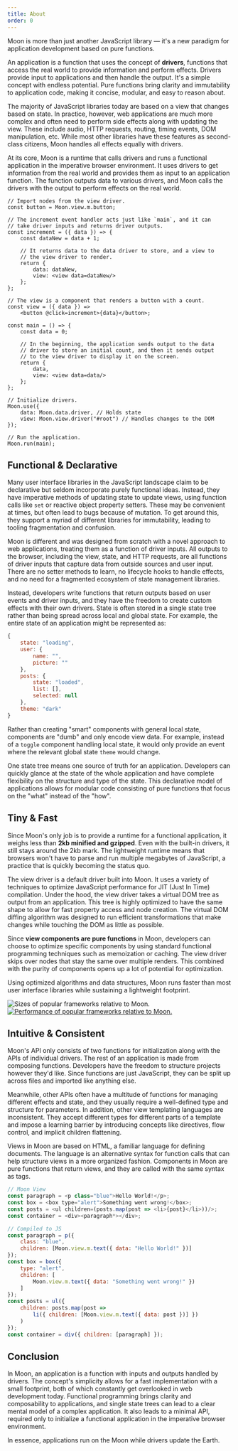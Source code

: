 ```yaml
---
title: About
order: 0
---
```


Moon is more than just another JavaScript library — it's a new paradigm for application development based on pure functions.

An application is a function that uses the concept of **drivers**, functions that access the real world to provide information and perform effects. Drivers provide input to applications and then handle the output. It's a simple concept with endless potential. Pure functions bring clarity and immutability to application code, making it concise, modular, and easy to reason about.

The majority of JavaScript libraries today are based on a view that changes based on state. In practice, however, web applications are much more complex and often need to perform side effects along with updating the view. These include audio, HTTP requests, routing, timing events, DOM manipulation, etc. While most other libraries have these features as second-class citizens, Moon handles all effects equally with drivers.

At its core, Moon is a runtime that calls drivers and runs a functional application in the imperative browser environment. It uses drivers to get information from the real world and provides them as input to an application function. The function outputs data to various drivers, and Moon calls the drivers with the output to perform effects on the real world.

```play
// Import nodes from the view driver.
const button = Moon.view.m.button;

// The increment event handler acts just like `main`, and it can
// take driver inputs and returns driver outputs.
const increment = ({ data }) => {
	const dataNew = data + 1;

	// It returns data to the data driver to store, and a view to
	// the view driver to render.
	return {
		data: dataNew,
		view: <view data=dataNew/>
	};
};

// The view is a component that renders a button with a count.
const view = ({ data }) =>
	<button @click=increment>{data}</button>;

const main = () => {
	const data = 0;

	// In the beginning, the application sends output to the data
	// driver to store an initial count, and then it sends output
	// to the view driver to display it on the screen.
	return {
		data,
		view: <view data=data/>
	};
};

// Initialize drivers.
Moon.use({
	data: Moon.data.driver, // Holds state
	view: Moon.view.driver("#root") // Handles changes to the DOM
});

// Run the application.
Moon.run(main);
```

## Functional & Declarative

Many user interface libraries in the JavaScript landscape claim to be declarative but seldom incorporate purely functional ideas. Instead, they have imperative methods of updating state to update views, using function calls like `set` or reactive object property setters. These may be convenient at times, but often lead to bugs because of mutation. To get around this, they support a myriad of different libraries for immutability, leading to tooling fragmentation and confusion.

Moon is different and was designed from scratch with a novel approach to web applications, treating them as a function of driver inputs. All outputs to the browser, including the view, state, and HTTP requests, are all functions of driver inputs that capture data from outside sources and user input. There are no setter methods to learn, no lifecycle hooks to handle effects, and no need for a fragmented ecosystem of state management libraries.

Instead, developers write functions that return outputs based on user events and driver inputs, and they have the freedom to create custom effects with their own drivers. State is often stored in a single state tree rather than being spread across local and global state. For example, the entire state of an application might be represented as:

```js
{
	state: "loading",
	user: {
		name: "",
		picture: ""
	},
	posts: {
		state: "loaded",
		list: [],
		selected: null
	},
	theme: "dark"
}
```

Rather than creating "smart" components with general local state, components are "dumb" and only encode view data. For example, instead of a `toggle` component handling local state, it would only provide an event where the relevant global state `theme` would change.

One state tree means one source of truth for an application. Developers can quickly glance at the state of the whole application and have complete flexibility on the structure and type of the state. This declarative model of applications allows for modular code consisting of pure functions that focus on the "what" instead of the "how".

## Tiny & Fast

Since Moon's only job is to provide a runtime for a functional application, it weighs less than **2kb minified and gzipped**. Even with the built-in drivers, it still stays around the 2kb mark. The lightweight runtime means that browsers won't have to parse and run multiple megabytes of JavaScript, a practice that is quickly becoming the status quo.

The view driver is a default driver built into Moon. It uses a variety of techniques to optimize JavaScript performance for JIT (Just In Time) compilation. Under the hood, the view driver takes a virtual DOM tree as output from an application. This tree is highly optimized to have the same shape to allow for fast property access and node creation. The virtual DOM diffing algorithm was designed to run efficient transformations that make changes while touching the DOM as little as possible.

Since **view components are pure functions** in Moon, developers can choose to optimize specific components by using standard functional programming techniques such as memoization or caching. The view driver skips over nodes that stay the same over multiple renders. This combined with the purity of components opens up a lot of potential for optimization.

Using optimized algorithms and data structures, Moon runs faster than most user interface libraries while sustaining a lightweight footprint.

<img src="/img/size.png" alt="Sizes of popular frameworks relative to Moon." class="s-x-26 s-y-20"/>
<a href="https://rawgit.com/krausest/js-framework-benchmark/master/webdriver-ts-results/table.html" class="b-n"><img src="/img/speed.png" alt="Performance of popular frameworks relative to Moon." class="s-x-26 s-y-20"/></a>

## Intuitive & Consistent

Moon's API only consists of two functions for initialization along with the APIs of individual drivers. The rest of an application is made from composing functions. Developers have the freedom to structure projects however they'd like. Since functions are just JavaScript, they can be split up across files and imported like anything else.

Meanwhile, other APIs often have a multitude of functions for managing different effects and state, and they usually require a well-defined type and structure for parameters. In addition, other view templating languages are inconsistent. They accept different types for different parts of a template and impose a learning barrier by introducing concepts like directives, flow control, and implicit children flattening.

Views in Moon are based on HTML, a familiar language for defining documents. The language is an alternative syntax for function calls that can help structure views in a more organized fashion. Components in Moon are pure functions that return views, and they are called with the same syntax as tags.

```js
// Moon View
const paragraph = <p class="blue">Hello World!</p>;
const box = <box type="alert">Something went wrong!</box>;
const posts = <ul children=(posts.map(post => <li>{post}</li>))/>;
const container = <div><paragraph*></div>;

// Compiled to JS
const paragraph = p({
	class: "blue",
	children: [Moon.view.m.text({ data: "Hello World!" })]
});
const box = box({
	type: "alert",
	children: [
		Moon.view.m.text({ data: "Something went wrong!" })
	]
});
const posts = ul({
	children: posts.map(post =>
		li({ children: [Moon.view.m.text({ data: post })] })
	)
});
const container = div({ children: [paragraph] });
```

## Conclusion

In Moon, an application is a function with inputs and outputs handled by drivers. The concept's simplicity allows for a fast implementation with a small footprint, both of which constantly get overlooked in web development today. Functional programming brings clarity and composability to applications, and single state trees can lead to a clear mental model of a complex application. It also leads to a minimal API, required only to initialize a functional application in the imperative browser environment.

In essence, applications run on the Moon while drivers update the Earth.
